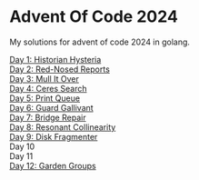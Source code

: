 # Advent Of Code 2024

My solutions for advent of code 2024 in golang.

[Day 1: Historian Hysteria](./day01/)<br>
[Day 2: Red-Nosed Reports](./day02/)<br>
[Day 3: Mull It Over](./day03/)<br>
[Day 4: Ceres Search](./day04/)<br>
[Day 5: Print Queue](./day05/)<br>
[Day 6: Guard Gallivant](./day06/)<br>
[Day 7: Bridge Repair](./day07)<br>
[Day 8: Resonant Collinearity](./day08)<br>
[Day 9: Disk Fragmenter](./day09)<br>
Day 10<br>
Day 11<br>
[Day 12: Garden Groups](./day12)<br>


